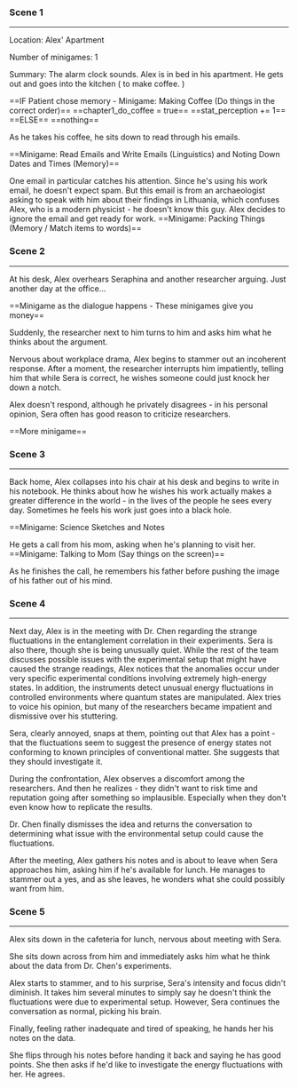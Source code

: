 ### Scene 1
---

Location: Alex' Apartment

Number of minigames: 1

Summary:
The alarm clock sounds. Alex is in bed in his apartment. He gets out and goes into the kitchen ( to make coffee. )

==IF Patient chose memory - Minigame: Making Coffee (Do things in the correct order)==
	==chapter1_do_coffee = true==
	 ==stat_perception += 1==
==ELSE==
	 ==nothing==

As he takes his coffee, he sits down to read through his emails. 

==Minigame: Read Emails and Write Emails (Linguistics) and Noting Down Dates and Times (Memory)== 

One email in particular catches his attention. Since he's using his work email, he doesn't expect spam. But this email is from an archaeologist asking to speak with him about their findings in Lithuania, which confuses Alex, who is a modern physicist - he doesn't know this guy. Alex decides to ignore the email and get ready for work. ==Minigame: Packing Things (Memory / Match items to words)== 

### Scene 2
---
At his desk, Alex overhears Seraphina and another researcher arguing. Just another day at the office... 

==Minigame as the dialogue happens - These minigames give you money==

Suddenly, the researcher next to him turns to him and asks him what he thinks about the argument.

Nervous about workplace drama, Alex begins to stammer out an incoherent response. After a moment, the researcher interrupts him impatiently, telling him that while Sera is correct, he wishes someone could just knock her down a notch.

Alex doesn't respond, although he privately disagrees - in his personal opinion, Sera often has good reason to criticize researchers.

==More minigame==

### Scene 3
---
Back home, Alex collapses into his chair at his desk and begins to write in his notebook. He thinks about how he wishes his work actually makes a greater difference in the world - in the lives of the people he sees every day. Sometimes he feels his work just goes into a black hole.

==Minigame: Science Sketches and Notes

He gets a call from his mom, asking when he's planning to visit her. ==Minigame: Talking to Mom (Say things on the screen)==

As he finishes the call, he remembers his father before pushing the image of his father out of his mind.

### Scene 4
---
Next day, Alex is in the meeting with Dr. Chen regarding the strange fluctuations in the entanglement correlation in their experiments. Sera is also there, though she is being unusually quiet. While the rest of the team discusses possible issues with the experimental setup that might have caused the strange readings, Alex notices that the anomalies occur under very specific experimental conditions involving extremely high-energy states. In addition, the instruments detect unusual energy fluctuations in controlled environments where quantum states are manipulated. Alex tries to voice his opinion, but many of the researchers became impatient and dismissive over his stuttering.

Sera, clearly annoyed, snaps at them, pointing out that Alex has a point - that the fluctuations seem to suggest the presence of energy states not conforming to known principles of conventional matter. She suggests that they should investigate it.

During the confrontation, Alex observes a discomfort among the researchers. And then he realizes - they didn't want to risk time and reputation going after something so implausible. Especially when they don't even know how to replicate the results.

Dr. Chen finally dismisses the idea and returns the conversation to determining what issue with the environmental setup could cause the fluctuations.

After the meeting, Alex gathers his notes and is about to leave when Sera approaches him, asking him if he's available for lunch. He manages to stammer out a yes, and as she leaves, he wonders what she could possibly want from him.

### Scene 5
---
Alex sits down in the cafeteria for lunch, nervous about meeting with Sera.

She sits down across from him and immediately asks him what he think about the data from Dr. Chen's experiments.

Alex starts to stammer, and to his surprise, Sera's intensity and focus didn't diminish. It takes him several minutes to simply say he doesn't think the fluctuations were due to experimental setup. However, Sera continues the conversation as normal, picking his brain.

Finally, feeling rather inadequate and tired of speaking, he hands her his notes on the data.

She flips through his notes before handing it back and saying he has good points. She then asks if he'd like to investigate the energy fluctuations with her. He agrees.

